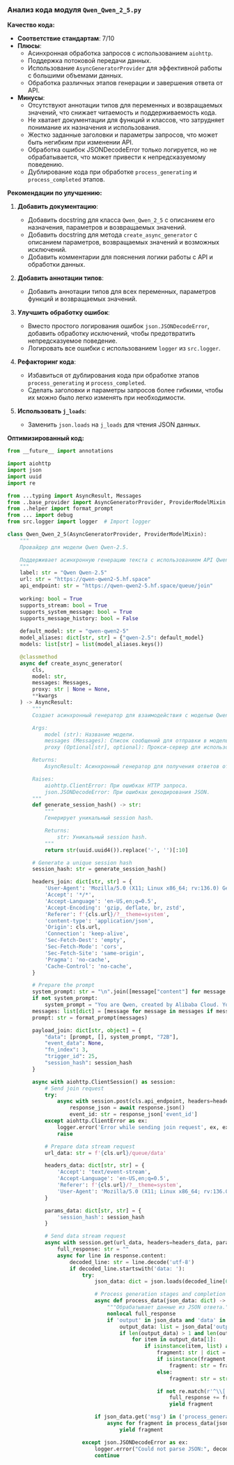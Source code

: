 ### **Анализ кода модуля `Qwen_Qwen_2_5.py`**

**Качество кода:**

- **Соответствие стандартам**: 7/10
- **Плюсы**:
  - Асинхронная обработка запросов с использованием `aiohttp`.
  - Поддержка потоковой передачи данных.
  - Использование `AsyncGeneratorProvider` для эффективной работы с большими объемами данных.
  - Обработка различных этапов генерации и завершения ответа от API.
- **Минусы**:
  - Отсутствуют аннотации типов для переменных и возвращаемых значений, что снижает читаемость и поддерживаемость кода.
  - Не хватает документации для функций и классов, что затрудняет понимание их назначения и использования.
  - Жестко заданные заголовки и параметры запросов, что может быть негибким при изменении API.
  - Обработка ошибок JSONDecodeError только логируется, но не обрабатывается, что может привести к непредсказуемому поведению.
  - Дублирование кода при обработке `process_generating` и `process_completed` этапов.

**Рекомендации по улучшению:**

1.  **Добавить документацию**:
    - Добавить docstring для класса `Qwen_Qwen_2_5` с описанием его назначения, параметров и возвращаемых значений.
    - Добавить docstring для метода `create_async_generator` с описанием параметров, возвращаемых значений и возможных исключений.
    - Добавить комментарии для пояснения логики работы с API и обработки данных.

2.  **Добавить аннотации типов**:
    - Добавить аннотации типов для всех переменных, параметров функций и возвращаемых значений.

3.  **Улучшить обработку ошибок**:
    - Вместо простого логирования ошибок `json.JSONDecodeError`, добавить обработку исключений, чтобы предотвратить непредсказуемое поведение.
    - Логировать все ошибки с использованием `logger` из `src.logger`.

4.  **Рефакторинг кода**:
    - Избавиться от дублирования кода при обработке этапов `process_generating` и `process_completed`.
    - Сделать заголовки и параметры запросов более гибкими, чтобы их можно было легко изменять при необходимости.

5.  **Использовать `j_loads`**:
    - Заменить `json.loads` на `j_loads` для чтения JSON данных.

**Оптимизированный код:**

```python
from __future__ import annotations

import aiohttp
import json
import uuid
import re

from ...typing import AsyncResult, Messages
from ..base_provider import AsyncGeneratorProvider, ProviderModelMixin
from ..helper import format_prompt
from ... import debug
from src.logger import logger  # Import logger

class Qwen_Qwen_2_5(AsyncGeneratorProvider, ProviderModelMixin):
    """
    Провайдер для модели Qwen Qwen-2.5.

    Поддерживает асинхронную генерацию текста с использованием API Qwen Qwen-2.5.
    """
    label: str = "Qwen Qwen-2.5"
    url: str = "https://qwen-qwen2-5.hf.space"
    api_endpoint: str = "https://qwen-qwen2-5.hf.space/queue/join"
    
    working: bool = True
    supports_stream: bool = True
    supports_system_message: bool = True
    supports_message_history: bool = False
    
    default_model: str = "qwen-qwen2-5"
    model_aliases: dict[str, str] = {"qwen-2.5": default_model}
    models: list[str] = list(model_aliases.keys())

    @classmethod
    async def create_async_generator(
        cls,
        model: str,
        messages: Messages,
        proxy: str | None = None,
        **kwargs
    ) -> AsyncResult:
        """
        Создает асинхронный генератор для взаимодействия с моделью Qwen Qwen-2.5.

        Args:
            model (str): Название модели.
            messages (Messages): Список сообщений для отправки в модель.
            proxy (Optional[str], optional): Прокси-сервер для использования. По умолчанию None.

        Returns:
            AsyncResult: Асинхронный генератор для получения ответов от модели.

        Raises:
            aiohttp.ClientError: При ошибках HTTP запроса.
            json.JSONDecodeError: При ошибках декодирования JSON.
        """
        def generate_session_hash() -> str:
            """
            Генерирует уникальный session hash.

            Returns:
                str: Уникальный session hash.
            """
            return str(uuid.uuid4()).replace('-', '')[:10]

        # Generate a unique session hash
        session_hash: str = generate_session_hash()

        headers_join: dict[str, str] = {
            'User-Agent': 'Mozilla/5.0 (X11; Linux x86_64; rv:136.0) Gecko/20100101 Firefox/136.0',
            'Accept': '*/*',
            'Accept-Language': 'en-US,en;q=0.5',
            'Accept-Encoding': 'gzip, deflate, br, zstd',
            'Referer': f'{cls.url}/?__theme=system',
            'content-type': 'application/json',
            'Origin': cls.url,
            'Connection': 'keep-alive',
            'Sec-Fetch-Dest': 'empty',
            'Sec-Fetch-Mode': 'cors',
            'Sec-Fetch-Site': 'same-origin',
            'Pragma': 'no-cache',
            'Cache-Control': 'no-cache',
        }

        # Prepare the prompt
        system_prompt: str = "\n".join([message["content"] for message in messages if message["role"] == "system"])
        if not system_prompt:
            system_prompt = "You are Qwen, created by Alibaba Cloud. You are a helpful assistant."
        messages: list[dict] = [message for message in messages if message["role"] != "system"]
        prompt: str = format_prompt(messages)

        payload_join: dict[str, object] = {
            "data": [prompt, [], system_prompt, "72B"],
            "event_data": None,
            "fn_index": 3,
            "trigger_id": 25,
            "session_hash": session_hash
        }

        async with aiohttp.ClientSession() as session:
            # Send join request
            try:
                async with session.post(cls.api_endpoint, headers=headers_join, json=payload_join) as response:
                    response_json = await response.json()
                    event_id: str = response_json['event_id']
            except aiohttp.ClientError as ex:
                logger.error('Error while sending join request', ex, exc_info=True)
                raise

            # Prepare data stream request
            url_data: str = f'{cls.url}/queue/data'

            headers_data: dict[str, str] = {
                'Accept': 'text/event-stream',
                'Accept-Language': 'en-US,en;q=0.5',
                'Referer': f'{cls.url}/?__theme=system',
                'User-Agent': 'Mozilla/5.0 (X11; Linux x86_64; rv:136.0) Gecko/20100101 Firefox/136.0',
            }

            params_data: dict[str, str] = {
                'session_hash': session_hash
            }

            # Send data stream request
            async with session.get(url_data, headers=headers_data, params=params_data) as response:
                full_response: str = ""
                async for line in response.content:
                    decoded_line: str = line.decode('utf-8')
                    if decoded_line.startswith('data: '):
                        try:
                            json_data: dict = json.loads(decoded_line[6:])

                            # Process generation stages and completion in a single function
                            async def process_data(json_data: dict) -> None:
                                """Обрабатывает данные из JSON ответа."""
                                nonlocal full_response
                                if 'output' in json_data and 'data' in json_data['output']:
                                    output_data: list = json_data['output']['data']
                                    if len(output_data) > 1 and len(output_data[1]) > 0:
                                        for item in output_data[1]:
                                            if isinstance(item, list) and len(item) > 1:
                                                fragment: str | dict = item[1]
                                                if isinstance(fragment, dict) and 'text' in fragment:
                                                    fragment: str = fragment['text']
                                                else:
                                                    fragment: str = str(fragment)

                                                if not re.match(r'^\\[.*\\]$', fragment) and not full_response.endswith(fragment):
                                                    full_response += fragment
                                                    yield fragment

                            if json_data.get('msg') in ('process_generating', 'process_completed'):
                                async for fragment in process_data(json_data):
                                    yield fragment

                        except json.JSONDecodeError as ex:
                            logger.error("Could not parse JSON:", decoded_line, ex, exc_info=True) # Log the error
                            continue